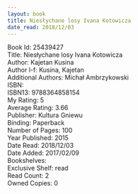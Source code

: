 ```yaml
---
layout: book
title: Niesłychane losy Ivana Kotowicza
date_read: 2018/12/03
---
```


Book Id: 25439427<br />
Title: Niesłychane losy Ivana Kotowicza<br />
Author: Kajetan Kusina<br />
Author l-f: Kusina, Kajetan<br />
Additional Authors: Michał Ambrzykowski<br />
ISBN: <br />
ISBN13: 9788364858154<br />
My Rating: 5<br />
Average Rating: 3.66<br />
Publisher: Kultura Gniewu<br />
Binding: Paperback<br />
Number of Pages: 100<br />
Year Published: 2015<br />
Date Read: 2018/12/03<br />
Date Added: 2017/02/09<br />
Bookshelves: <br />
Exclusive Shelf: read<br />
Read Count: 2<br />
Owned Copies: 0<br />

